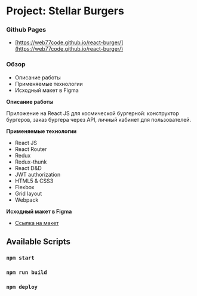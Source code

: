 # Project: Stellar Burgers

### Github Pages

- [https://web77code.github.io/react-burger/](https://web77code.github.io/react-burger/)

### Обзор

- Описание работы
- Применяемые технологии
- Исходный макет в Figma

**Описание работы**

Приложение на React JS для космической бургерной: конструктор бургеров, заказ бургера через API, личный кабинет для пользователей. 

**Применяемые технологии**

- React JS
- React Router
- Redux
- Redux-thunk
- React D&D
- JWT authorization
- HTML5 & CSS3
- Flexbox
- Grid layout
- Webpack

**Исходный макет в Figma**

- [Ссылка на макет](https://www.figma.com/file/ocw9a6hNGeAejl4F3G9fp8/React-_-%D0%9F%D1%80%D0%BE%D0%B5%D0%BA%D1%82%D0%BD%D1%8B%D0%B5-%D0%B7%D0%B0%D0%B4%D0%B0%D1%87%D0%B8-(3-%D0%BC%D0%B5%D1%81%D1%8F%D1%86%D0%B0)_external_link?node-id=2%3A1)

## Available Scripts

### `npm start`
### `npm run build`
### `npm deploy`
